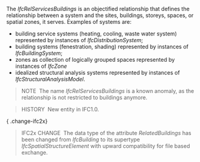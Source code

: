 The _IfcRelServicesBuildings_ is an objectified relationship that defines the relationship between a system and the sites, buildings, storeys, spaces, or spatial zones, it serves. Examples of systems are:

* building service systems (heating, cooling, waste water system) represented by instances of _IfcDistributionSystem_; 
* building systems (fenestration, shading) represented by instances of _IfcBuildingSystem_; 
* zones as collection of logically grouped spaces represented by instances of _IfcZone_ 
* idealized structural analysis systems represented by instances of _IfcStructuralAnalysisModel_. 

> NOTE&nbsp; The name _IfcRelServicesBuildings_ is a known anomaly, as the relationship is not restricted to buildings anymore.

> HISTORY&nbsp; New entity in IFC1.0.

{ .change-ifc2x}
> IFC2x CHANGE&nbsp; The data type of the attribute _RelatedBuildings_ has been changed from _IfcBuilding_ to its supertype _IfcSpatialStructureElement_ with upward compatibility for file based exchange.